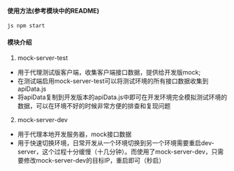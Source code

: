 #### 使用方法(参考模块中的README)
`js
 npm start
`
#### 模块介绍
1. mock-server-test 
- 用于代理测试版客户端，收集客户端接口数据，提供给开发版mock;
- 在测试端启用mock-server-test可以将测试环境的所有接口数据收集到apiData.js
- 将apiData复制到开发版本的apiData.js中即可在开发环境完全模拟测试环境的数据，可以在环境不好的时候非常方便的排查和复现问题
2. mock-server-dev  
- 用于代理本地开发服务器，mock接口数据
- 用于快速切换环境，日常开发从一个环境切换到另一个环境需要重启dev-server，这个过程十分缓慢（十几分钟）。而使用了mock-server-dev，只需要修改mock-server-dev的目标IP，重启即可（秒启）
